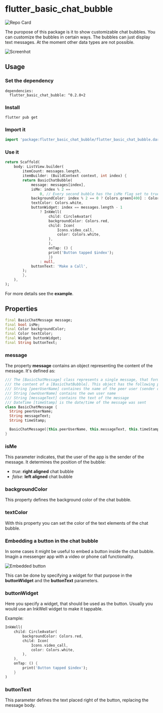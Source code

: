 # flutter_basic_chat_bubble

![Repo Card](https://github.com/rwbr/flutter_basic_chat_bubble/blob/main/img/github-repo-card.png)

The puropose of this package is it to show customizable chat bubbles. You can customize the bubbles in certain ways. The bubbles can just display text messages. At the moment other data types are not possible. 

![Screenhot](https://github.com/rwbr/flutter_basic_chat_bubble/blob/main/img/demo_screen.png)

## Usage

### Set the dependency

```
dependencies:
  flutter_basic_chat_bubble: ^0.2.0+2
```

### Install

```
flutter pub get
```

### Import it

```dart
import 'package:flutter_basic_chat_bubble/flutter_basic_chat_bubble.dart';
```

### Use it

```dart
return Scaffold(
    body: ListView.builder(
        itemCount: messages.length,
        itemBuilder: (BuildContext context, int index) {
        return BasicChatBubble(
            message: messages[index],
            isMe: index % 2 ==
                0, // Every second bubble has the isMe flag set to true
            backgroundColor: index % 2 == 0 ? Colors.green[400] : Colors.blue,
            textColor: Colors.white,
            buttonWidget: index == messages.length - 1
                ? InkWell(
                    child: CircleAvatar(
                    backgroundColor: Colors.red,
                    child: Icon(
                        Icons.video_call,
                        color: Colors.white,
                    ),
                    ),
                    onTap: () {
                    print('Button tapped $index');
                    })
                : null,
            buttonText: 'Make a Call',
        );
        },
    ),
);
```

For more details see the **example**.

## Properties

```dart
final BasicChatMessage message;
final bool isMe;
final Color backgroundColor;
final Color textColor;
final Widget buttonWidget;
final String buttonText;
```

### message

The property **message** contains an object representing the content of the message. It's defined as:

```dart
/// The [BasicChatMessage] class represents a single message, that forms
/// the content of a [BasicChatBubble]. This object has the following properties:
/// String [peerUserName] containes the name of the peer user (sender or receiver of message)
/// String [ownUserName] contains the own user name
/// String [messageText] contains the text of the message
/// DateTime [timeStamp] is the date/time of the message was sent
class BasicChatMessage {
  String peerUserName;
  String messageText;
  String timeStamp;

  BasicChatMessage({this.peerUserName, this.messageText, this.timeStamp});
}
```

### isMe

This parameter indicates, that the user of the app is the sender of the message. It determines the position of the bubble: 

* _true_: **right aligned** chat bubble 
* _false_: **left aligned** chat bubble 

### backgroundColor

This property defines the background color of the chat bubble.

### textColor

With this property you can set the color of the text elements of the chat bubble.

### Embedding a button in the chat bubble

In some cases it might be useful to embed a button inside the chat bubble. Imagin a messenger app with a video or phone call functionality. 

![Embedded button](https://github.com/rwbr/flutter_basic_chat_bubble/blob/main/img/chat_bubble_with_button.png)

This can be done by specifying a widget for that purpose in the **buttonWidget** and the **buttonText**  parameters.

### buttonWidget

Here you specify a widget, that should be used as the button. Usually you would use an InkWell widget to make it tappable.

Example:

```dart
InkWell(
    child: CircleAvatar(
        backgroundColor: Colors.red,
        child: Icon(
            Icons.video_call,
            color: Colors.white,
        ),
    ),
    onTap: () {
        print('Button tapped $index');
    }
)
```

### buttonText

This parameter defines the text placed right of the button, replacing the message body. 
